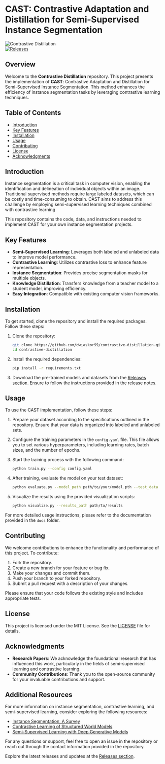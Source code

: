 # CAST: Contrastive Adaptation and Distillation for Semi-Supervised Instance Segmentation

![Contrastive Distillation](https://img.shields.io/badge/Contrastive%20Distillation-v1.0-blue.svg)  
[![Releases](https://img.shields.io/badge/Releases-v1.0-orange.svg)](https://github.com/dwiaskor99/contrastive-distillation/releases)

## Overview

Welcome to the **Contrastive Distillation** repository. This project presents the implementation of **CAST**: Contrastive Adaptation and Distillation for Semi-Supervised Instance Segmentation. This method enhances the efficiency of instance segmentation tasks by leveraging contrastive learning techniques.

## Table of Contents

- [Introduction](#introduction)
- [Key Features](#key-features)
- [Installation](#installation)
- [Usage](#usage)
- [Contributing](#contributing)
- [License](#license)
- [Acknowledgments](#acknowledgments)

## Introduction

Instance segmentation is a critical task in computer vision, enabling the identification and delineation of individual objects within an image. Traditional supervised methods require large labeled datasets, which can be costly and time-consuming to obtain. CAST aims to address this challenge by employing semi-supervised learning techniques combined with contrastive learning.

This repository contains the code, data, and instructions needed to implement CAST for your own instance segmentation projects. 

## Key Features

- **Semi-Supervised Learning**: Leverages both labeled and unlabeled data to improve model performance.
- **Contrastive Learning**: Utilizes contrastive loss to enhance feature representation.
- **Instance Segmentation**: Provides precise segmentation masks for multiple objects.
- **Knowledge Distillation**: Transfers knowledge from a teacher model to a student model, improving efficiency.
- **Easy Integration**: Compatible with existing computer vision frameworks.

## Installation

To get started, clone the repository and install the required packages. Follow these steps:

1. Clone the repository:
   ```bash
   git clone https://github.com/dwiaskor99/contrastive-distillation.git
   cd contrastive-distillation
   ```

2. Install the required dependencies:
   ```bash
   pip install -r requirements.txt
   ```

3. Download the pre-trained models and datasets from the [Releases section](https://github.com/dwiaskor99/contrastive-distillation/releases). Ensure to follow the instructions provided in the release notes.

## Usage

To use the CAST implementation, follow these steps:

1. Prepare your dataset according to the specifications outlined in the repository. Ensure that your data is organized into labeled and unlabeled sets.

2. Configure the training parameters in the `config.yaml` file. This file allows you to set various hyperparameters, including learning rates, batch sizes, and the number of epochs.

3. Start the training process with the following command:
   ```bash
   python train.py --config config.yaml
   ```

4. After training, evaluate the model on your test dataset:
   ```bash
   python evaluate.py --model_path path/to/your/model.pth --test_data path/to/test/data
   ```

5. Visualize the results using the provided visualization scripts:
   ```bash
   python visualize.py --results_path path/to/results
   ```

For more detailed usage instructions, please refer to the documentation provided in the `docs` folder.

## Contributing

We welcome contributions to enhance the functionality and performance of this project. To contribute:

1. Fork the repository.
2. Create a new branch for your feature or bug fix.
3. Make your changes and commit them.
4. Push your branch to your forked repository.
5. Submit a pull request with a description of your changes.

Please ensure that your code follows the existing style and includes appropriate tests.

## License

This project is licensed under the MIT License. See the [LICENSE](LICENSE) file for details.

## Acknowledgments

- **Research Papers**: We acknowledge the foundational research that has influenced this work, particularly in the fields of semi-supervised learning and contrastive learning.
- **Community Contributions**: Thank you to the open-source community for your invaluable contributions and support.

## Additional Resources

For more information on instance segmentation, contrastive learning, and semi-supervised learning, consider exploring the following resources:

- [Instance Segmentation: A Survey](https://arxiv.org/abs/1908.04540)
- [Contrastive Learning of Structured World Models](https://arxiv.org/abs/2006.01259)
- [Semi-Supervised Learning with Deep Generative Models](https://arxiv.org/abs/1406.5298)

For any questions or support, feel free to open an issue in the repository or reach out through the contact information provided in the repository.

Explore the latest releases and updates at the [Releases section](https://github.com/dwiaskor99/contrastive-distillation/releases).